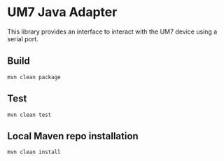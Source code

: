 # UM7 Java Adapter

This library provides an interface to interact with the UM7 device using a serial port.


## Build

```
mvn clean package
```


## Test

```
mvn clean test
```

## Local Maven repo installation

```
mvn clean install
```